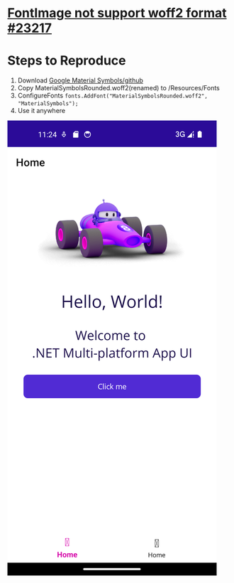 ﻿# [FontImage not support woff2 format #23217](https://github.com/dotnet/maui/issues/23217)

# Steps to Reproduce

1. Download [Google Material Symbols/github](https://github.com/google/material-design-icons/blob/master/variablefont/MaterialSymbolsRounded%5BFILL%2CGRAD%2Copsz%2Cwght%5D.woff2)
2. Copy MaterialSymbolsRounded.woff2(renamed) to /Resources/Fonts
3. ConfigureFonts `fonts.AddFont("MaterialSymbolsRounded.woff2", "MaterialSymbols");`
4. Use it anywhere

![Issue23217](/MauiIssue_23217/Resources/Images/Screenshot_1719314678.png "#23217")
